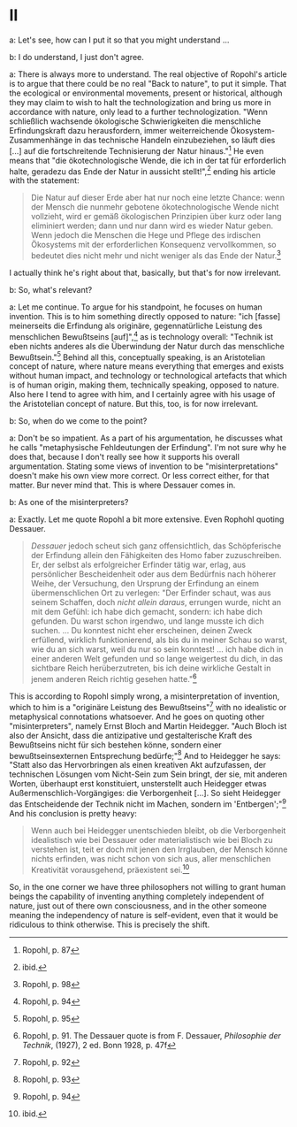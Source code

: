 # II

a: Let's see, how can I put it so that you might understand ...

b: I do understand, I just don't agree. 

a: There is always more to understand. The real objective of Ropohl's article is to argue that there could be no real "Back to nature", to put it simple. That the ecological or environmental movements, present or historical, although they may claim to wish to halt the technologization and bring us more in accordance with nature, only lead to a further technologization. "Wenn schließlich wachsende ökologische Schwierigkeiten die menschliche Erfindungskraft dazu herausfordern, immer weiterreichende Ökosystem-Zusammenhänge in das technische Handeln einzubeziehen, so läuft dies [...] auf die fortschreitende Technisierung der Natur hinaus."[^1] He even means that "die ökotechnologische Wende, die ich in der tat für erforderlich halte, geradezu das Ende der Natur in aussicht stellt!",[^2] ending his article with the statement: 

>Die Natur auf dieser Erde aber hat nur noch eine letzte Chance: wenn der Mensch die nunmehr gebotene ökotechnologische Wende nicht vollzieht, wird er gemäß ökologischen Prinzipien über kurz oder lang eliminiert werden; dann und nur dann wird es wieder Natur geben. Wenn jedoch die Menschen die Hege und Pflege des irdischen Ökosystems mit der erforderlichen Konsequenz vervollkommen, so bedeutet dies nicht mehr und nicht weniger als das Ende der Natur.[^3]

I actually think he's right about that, basically, but that's for now irrelevant.

b: So, what's relevant?

a: Let me continue. To argue for his standpoint, he focuses on human invention. This is to him something directly opposed to nature: "ich [fasse] meinerseits die Erfindung als originäre, gegennatürliche Leistung des menschlichen Bewußtseins [auf]",[^4] as is technology overall: "Technik ist eben nichts anderes als die Überwindung der Natur durch das menschliche Bewußtsein."[^5] Behind all this, conceptually speaking, is an Aristotelian concept of nature, where nature means everything that emerges and exists without human impact, and technology or technological artefacts that which is of human origin, making them, technically speaking, opposed to nature. Also here I tend to agree with him, and I certainly agree with his usage of the Aristotelian concept of nature. But this, too, is for now irrelevant.

b: So, when do we come to the point?

a: Don't be so impatient. As a part of his argumentation, he discusses what he calls "metaphysische Fehldeutungen der Erfindung". I'm not sure why he does that, because I don't really see how it supports his overall argumentation. Stating some views of invention to be "misinterpretations" doesn't make his own view more correct. Or less correct either, for that matter. Bur never mind that. This is where Dessauer comes in. 

b: As one of the misinterpreters? 

a: Exactly. Let me quote Ropohl a bit more extensive. Even Rophohl quoting Dessauer.
>*Dessauer* jedoch scheut sich ganz offensichtlich, das Schöpferische der Erfindung allein den Fähigkeiten des Homo faber zuzuschreiben. Er, der selbst als erfolgreicher Erfinder tätig war, erlag, aus persönlicher Bescheidenheit oder aus dem Bedürfnis nach höherer Weihe, der Versuchung, den Ursprung der Erfindung an einem übermenschlichen Ort zu verlegen: "Der Erfinder schaut, was aus seinem Schaffen, doch *nicht allein daraus*, errungen wurde, nicht an mit dem Gefühl: ich habe dich gemacht, sondern: ich habe dich gefunden. Du warst schon irgendwo, und lange musste ich dich suchen. ... Du konntest nicht eher erscheinen, deinen Zweck erfüllend, wirklich funktionierend, als bis du in meiner Schau so warst, wie du an sich warst, weil du nur so sein konntest! ... ich habe dich in einer anderen Welt gefunden und so lange weigertest du dich, in das sichtbare Reich herüberzutreten, bis ich deine wirkliche Gestalt in jenem anderen Reich richtig gesehen hatte."[^6]

This is according to Ropohl simply wrong, a misinterpretation of invention, which to him is a "originäre Leistung des Bewußtseins"[^7] with no idealistic or metaphysical connotations whatsoever. And he goes on quoting other "misinterpreters", namely Ernst Bloch and Martin Heidegger. "Auch Bloch ist also der Ansicht, dass die antizipative und gestalterische Kraft des Bewußtseins nicht für sich bestehen könne, sondern einer bewußtseinsexternen Entsprechung bedürfe;"[^8] And to Heidegger he says: "Statt also das Hervorbringen als einen kreativen Akt aufzufassen, der technischen Lösungen vom Nicht-Sein zum Sein bringt, der sie, mit anderen Worten, überhaupt erst konstituiert, unsterstellt auch Heidegger etwas Außermenschlich-Vorgängiges: die Verborgenheit [...]. So sieht Heidegger das Entscheidende der Technik nicht im Machen, sondern im 'Entbergen';"[^9] And his conclusion is pretty heavy:
> Wenn auch bei Heidegger unentschieden bleibt, ob die Verborgenheit idealistisch wie bei Dessauer oder materialistisch wie bei Bloch zu verstehen ist, teit er doch mit jenen den Irrglauben, der Mensch könne nichts erfinden, was nicht schon von sich aus, aller menschlichen Kreativität vorausgehend, präexistent sei.[^10]

So, in the one corner we have three philosophers not willing to grant human beings the capability of inventing anything completely independent of nature, just out of there own consciousness, and in the other someone meaning the independency of nature is self-evident, even that it would be ridiculous to think otherwise. This is precisely the shift.


[^1]: Ropohl, p. 87
[^2]: ibid.
[^3]: Ropohl, p. 98
[^4]: Ropohl, p. 94
[^5]: Ropohl, p. 95
[^6]: Ropohl, p. 91. The Dessauer quote is from F. Dessauer, *Philosophie der Technik*, (1927), 2 ed. Bonn 1928, p. 47f
[^7]: Ropohl, p. 92
[^8]: Ropohl, p. 93
[^9]: Ropohl, p. 94
[^10]: ibid.